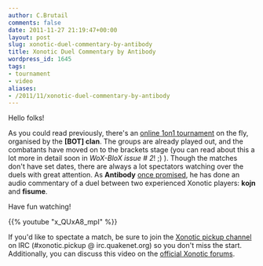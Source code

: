 ```yaml
---
author: C.Brutail
comments: false
date: 2011-11-27 21:19:47+00:00
layout: post
slug: xonotic-duel-commentary-by-antibody
title: Xonotic Duel Commentary by Antibody
wordpress_id: 1645
tags:
- tournament
- video
aliases:
- /2011/11/xonotic-duel-commentary-by-antibody
---
```


Hello folks!

As you could read previously, there's an [online 1on1 tournament](http://www.xonotic.org/2011/10/xonotic-1v1-tournament-by-bot/) on the fly, organised by the **[BOT] clan**. The groups are already played out, and the combatants have moved on to the brackets stage (you can read about this a lot more in detail soon in _WoX-BloX issue # 2_! ;) ).
Though the matches don't have set dates, there are always a lot spectators watching over the duels with great attention. As **Antibody** [once promised](http://forums.xonotic.org/showthread.php?tid=2177&pid=30671#pid30671), he has done an audio commentary of a duel between two experienced Xonotic players: **kojn** and **fisume**.

Have fun watching!

{{% youtube "x_QUxA8_mpI" %}}

If you'd like to spectate a match, be sure to join  the [Xonotic pickup channel](irc://irc.quakenet.org/xonotic.pickup) on IRC (#xonotic.pickup @ irc.quakenet.org) so you don't miss the start.
﻿Additionally, you can discuss this video on the [official Xonotic forums](http://forums.xonotic.org/showthread.php?tid=2371).
